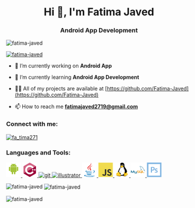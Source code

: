 <h1 align="center">Hi 👋, I'm Fatima Javed</h1>
<h3 align="center">Android App Development</h3>

<p align="left"> <img src="https://komarev.com/ghpvc/?username=fatima-javed&label=Profile%20views&color=0e75b6&style=flat" alt="fatima-javed" /> </p>

<p align="left"> <a href="https://github.com/ryo-ma/github-profile-trophy"><img src="https://github-profile-trophy.vercel.app/?username=fatima-javed" alt="fatima-javed" /></a> </p>

- 🔭 I’m currently working on **Android App**

- 🌱 I’m currently learning **Android App Development**

- 👨‍💻 All of my projects are available at [https://github.com/Fatima-Javed](https://github.com/Fatima-Javed)

- 📫 How to reach me **fatimajaved2719@gmail.com**

<h3 align="left">Connect with me:</h3>
<p align="left">
<a href="https://instagram.com/fa_tima271" target="blank"><img align="center" src="https://raw.githubusercontent.com/rahuldkjain/github-profile-readme-generator/master/src/images/icons/Social/instagram.svg" alt="fa_tima271" height="30" width="40" /></a>
</p>

<h3 align="left">Languages and Tools:</h3>
<p align="left"> <a href="https://developer.android.com" target="_blank" rel="noreferrer"> <img src="https://raw.githubusercontent.com/devicons/devicon/master/icons/android/android-original-wordmark.svg" alt="android" width="40" height="40"/> </a> <a href="https://www.w3schools.com/cpp/" target="_blank" rel="noreferrer"> <img src="https://raw.githubusercontent.com/devicons/devicon/master/icons/cplusplus/cplusplus-original.svg" alt="cplusplus" width="40" height="40"/> </a> <a href="https://git-scm.com/" target="_blank" rel="noreferrer"> <img src="https://www.vectorlogo.zone/logos/git-scm/git-scm-icon.svg" alt="git" width="40" height="40"/> </a> <a href="https://www.adobe.com/in/products/illustrator.html" target="_blank" rel="noreferrer"> <img src="https://www.vectorlogo.zone/logos/adobe_illustrator/adobe_illustrator-icon.svg" alt="illustrator" width="40" height="40"/> </a> <a href="https://www.java.com" target="_blank" rel="noreferrer"> <img src="https://raw.githubusercontent.com/devicons/devicon/master/icons/java/java-original.svg" alt="java" width="40" height="40"/> </a> <a href="https://developer.mozilla.org/en-US/docs/Web/JavaScript" target="_blank" rel="noreferrer"> <img src="https://raw.githubusercontent.com/devicons/devicon/master/icons/javascript/javascript-original.svg" alt="javascript" width="40" height="40"/> </a> <a href="https://www.linux.org/" target="_blank" rel="noreferrer"> <img src="https://raw.githubusercontent.com/devicons/devicon/master/icons/linux/linux-original.svg" alt="linux" width="40" height="40"/> </a> <a href="https://www.mysql.com/" target="_blank" rel="noreferrer"> <img src="https://raw.githubusercontent.com/devicons/devicon/master/icons/mysql/mysql-original-wordmark.svg" alt="mysql" width="40" height="40"/> </a> <a href="https://www.photoshop.com/en" target="_blank" rel="noreferrer"> <img src="https://raw.githubusercontent.com/devicons/devicon/master/icons/photoshop/photoshop-line.svg" alt="photoshop" width="40" height="40"/> </a> </p>

<p><img align="left" src="https://github-readme-stats.vercel.app/api/top-langs?username=fatima-javed&show_icons=true&locale=en&layout=compact" alt="fatima-javed" /></p>

<p>&nbsp;<img align="center" src="https://github-readme-stats.vercel.app/api?username=fatima-javed&show_icons=true&locale=en" alt="fatima-javed" /></p>

<p><img align="center" src="https://github-readme-streak-stats.herokuapp.com/?user=fatima-javed&" alt="fatima-javed" /></p>

